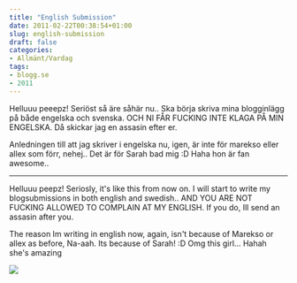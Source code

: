 ```yaml
---
title: "English Submission"
date: 2011-02-22T00:38:54+01:00
slug: english-submission
draft: false
categories:
- Allmänt/Vardag
tags:
- blogg.se
- 2011
---
```

Helluuu peeepz! Seriöst så äre såhär nu.. Ska börja skriva mina blogginlägg på både engelska och svenska. OCH NI FÅR FUCKING INTE KLAGA PÅ MIN ENGELSKA. Då skickar jag en assasin efter er.  
  
Anledningen till att jag skriver i engelska nu, igen, är inte för marekso eller allex som förr, nehej.. Det är för Sarah bad mig :D Haha hon är fan awesome..  
  

* * *

  
Helluuu peepz! Seriosly, it's like this from now on. I will start to write my blogsubmissions in both english and swedish.. AND YOU ARE NOT FUCKING ALLOWED TO COMPLAIN AT MY ENGLISH. If you do, Ill send an assasin after you.  
  
The reason Im writing in english now, again, isn't because of Marekso or allex as before, Na-aah. Its because of Sarah! :D Omg this girl... Hahah she's amazing  
  
  
![](/assets/images/blogg.se/dsc01222_133943255.jpg)